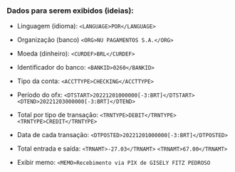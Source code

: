 ### Dados para serem exibidos (ideias):

- Linguagem (idioma):
  `<LANGUAGE>POR</LANGUAGE>`

- Organização (banco)
  `<ORG>NU PAGAMENTOS S.A.</ORG>`

- Moeda (dinheiro):
  `<CURDEF>BRL</CURDEF>`

- Identificador do banco:
  `<BANKID>0260</BANKID>`

- Tipo da conta:
  `<ACCTTYPE>CHECKING</ACCTTYPE>`

- Período do ofx:
  `<DTSTART>20221201000000[-3:BRT]</DTSTART>`
  `<DTEND>20221203000000[-3:BRT]</DTEND>`

- Total por tipo de transação:
  `<TRNTYPE>DEBIT</TRNTYPE>`
  `<TRNTYPE>CREDIT</TRNTYPE>`

- Data de cada transação:
  `<DTPOSTED>20221201000000[-3:BRT]</DTPOSTED>`

- Total entrada e saída:
  `<TRNAMT>-27.03</TRNAMT>`
  `<TRNAMT>67.00</TRNAMT>`

- Exibir memo:
  `<MEMO>Recebimento via PIX de GISELY FITZ PEDROSO`
